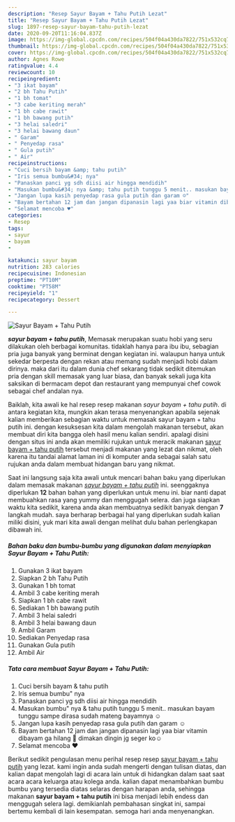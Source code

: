 ```yaml
---
description: "Resep Sayur Bayam + Tahu Putih Lezat"
title: "Resep Sayur Bayam + Tahu Putih Lezat"
slug: 1897-resep-sayur-bayam-tahu-putih-lezat
date: 2020-09-20T11:16:04.837Z
image: https://img-global.cpcdn.com/recipes/504f04a430da7822/751x532cq70/sayur-bayam-tahu-putih-foto-resep-utama.jpg
thumbnail: https://img-global.cpcdn.com/recipes/504f04a430da7822/751x532cq70/sayur-bayam-tahu-putih-foto-resep-utama.jpg
cover: https://img-global.cpcdn.com/recipes/504f04a430da7822/751x532cq70/sayur-bayam-tahu-putih-foto-resep-utama.jpg
author: Agnes Rowe
ratingvalue: 4.4
reviewcount: 10
recipeingredient:
- "3 ikat bayam"
- "2 bh Tahu Putih"
- "1 bh tomat"
- "3 cabe keriting merah"
- "1 bh cabe rawit"
- "1 bh bawang putih"
- "3 helai saledri"
- "3 helai bawang daun"
- " Garam"
- " Penyedap rasa"
- " Gula putih"
- " Air"
recipeinstructions:
- "Cuci bersih bayam &amp; tahu putih"
- "Iris semua bumbu&#34; nya"
- "Panaskan panci yg sdh diisi air hingga mendidih"
- "Masukan bumbu&#34; nya &amp; tahu putih tunggu 5 menit.. masukan bayam tunggu sampe dirasa sudah mateng bayamnya ☺️"
- "Jangan lupa kasih penyedap rasa gula putih dan garam ☺️"
- "Bayam bertahan 12 jam dan jangan dipanasin lagi yaa biar vitamin dibayam ga hilang 🤗 dimakan dingin jg seger ko☺️"
- "Selamat mencoba ♥️"
categories:
- Resep
tags:
- sayur
- bayam
- 

katakunci: sayur bayam  
nutrition: 283 calories
recipecuisine: Indonesian
preptime: "PT10M"
cooktime: "PT58M"
recipeyield: "1"
recipecategory: Dessert

---
```



![Sayur Bayam + Tahu Putih](https://img-global.cpcdn.com/recipes/504f04a430da7822/751x532cq70/sayur-bayam-tahu-putih-foto-resep-utama.jpg)

<b><i>sayur bayam + tahu putih</i></b>, Memasak merupakan suatu hobi yang seru dilakukan oleh berbagai komunitas. tidaklah hanya para ibu ibu, sebagian pria juga banyak yang berminat dengan kegiatan ini. walaupun hanya untuk sekedar berpesta dengan rekan atau memang sudah menjadi hobi dalam dirinya. maka dari itu dalam dunia chef sekarang tidak sedikit ditemukan pria dengan skill memasak yang luar biasa, dan banyak sekali juga kita saksikan di bermacam depot dan restaurant yang mempunyai chef cowok sebagai chef andalan nya.

Baiklah, kita awali ke hal resep resep makanan <i>sayur bayam + tahu putih</i>. di antara kegiatan kita, mungkin akan terasa menyenangkan apabila sejenak kalian memberikan sebagian waktu untuk memasak sayur bayam + tahu putih ini. dengan kesuksesan kita dalam mengolah makanan tersebut, akan membuat diri kita bangga oleh hasil menu kalian sendiri. apalagi disini dengan situs ini anda akan memiliki rujukan untuk meracik makanan <u>sayur bayam + tahu putih</u> tersebut menjadi makanan yang lezat dan nikmat, oleh karena itu tandai alamat laman ini di komputer anda sebagai salah satu rujukan anda dalam membuat hidangan baru yang nikmat.




Saat ini langsung saja kita awali untuk mencari bahan baku yang diperlukan dalam memasak makanan <u><i>sayur bayam + tahu putih</i></u> ini. seenggaknya diperlukan <b>12</b> bahan bahan yang diperlukan untuk menu ini. biar nanti dapat membuahkan rasa yang yummy dan menggugah selera. dan juga siapkan waktu kita sedikit, karena anda akan membuatnya sedikit banyak dengan <b>7</b> langkah mudah. saya berharap berbagai hal yang diperlukan sudah kalian miliki disini, yuk mari kita awali dengan melihat dulu bahan perlengkapan dibawah ini.

<!--inarticleads1-->

##### Bahan baku dan bumbu-bumbu yang digunakan dalam menyiapkan Sayur Bayam + Tahu Putih:

1. Gunakan 3 ikat bayam
1. Siapkan 2 bh Tahu Putih
1. Gunakan 1 bh tomat
1. Ambil 3 cabe keriting merah
1. Siapkan 1 bh cabe rawit
1. Sediakan 1 bh bawang putih
1. Ambil 3 helai saledri
1. Ambil 3 helai bawang daun
1. Ambil  Garam
1. Sediakan  Penyedap rasa
1. Gunakan  Gula putih
1. Ambil  Air




<!--inarticleads2-->

##### Tata cara membuat Sayur Bayam + Tahu Putih:

1. Cuci bersih bayam &amp; tahu putih
1. Iris semua bumbu&#34; nya
1. Panaskan panci yg sdh diisi air hingga mendidih
1. Masukan bumbu&#34; nya &amp; tahu putih tunggu 5 menit.. masukan bayam tunggu sampe dirasa sudah mateng bayamnya ☺️
1. Jangan lupa kasih penyedap rasa gula putih dan garam ☺️
1. Bayam bertahan 12 jam dan jangan dipanasin lagi yaa biar vitamin dibayam ga hilang 🤗 dimakan dingin jg seger ko☺️
1. Selamat mencoba ♥️




Berikut sedikit pengulasan menu perihal resep resep <u>sayur bayam + tahu putih</u> yang lezat. kami ingin anda sudah mengerti dengan tulisan diatas, dan kalian dapat mengolah lagi di acara lain untuk di hidangkan dalam saat saat acara acara keluarga atau kolega anda. kalian dapat menambahkan bumbu bumbu yang tersedia diatas selaras dengan harapan anda, sehingga makanan <b>sayur bayam + tahu putih</b> ini bisa menjadi lebih endess dan menggugah selera lagi. demikianlah pembahasan singkat ini, sampai bertemu kembali di lain kesempatan. semoga hari anda menyenangkan.
